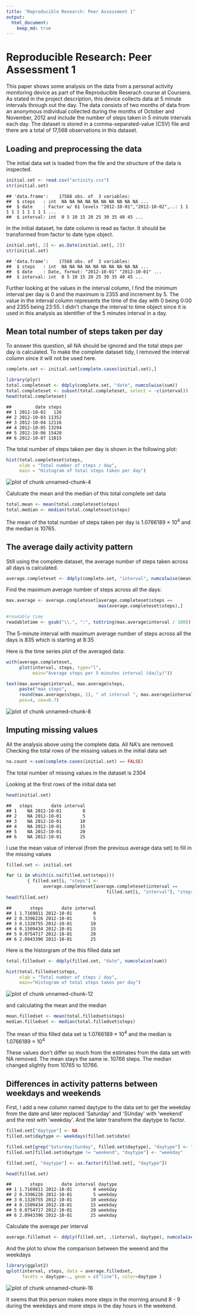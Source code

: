 ```yaml
---
title: "Reproducible Research: Peer Assessment 1"
output: 
  html_document:
    keep_md: true
---
```


# Reproducible Research: Peer Assessment 1

This paper shows some analysis on the data from a personal activity monitoring device as part of the Reproducible Reserach course at Coursera. 
As stated in the project description, this device collects data at 5 minute intervals through out the day. The data consists of two months of data from an anonymous individual collected during the months of October and November, 2012 and include the number of steps taken in 5 minute intervals each day. The dataset is stored in a comma-separated-value (CSV) file and there are a total of 17,568 observations in this dataset.


## Loading and preprocessing the data

The initial data set is loaded from the file and the structure of the data is inspected.

```r
initial.set <- read.csv("activity.csv")
str(initial.set)
```

```
## 'data.frame':	17568 obs. of  3 variables:
##  $ steps   : int  NA NA NA NA NA NA NA NA NA NA ...
##  $ date    : Factor w/ 61 levels "2012-10-01","2012-10-02",..: 1 1 1 1 1 1 1 1 1 1 ...
##  $ interval: int  0 5 10 15 20 25 30 35 40 45 ...
```

In the initial dataset, he date column is read as factor. It should be transformed from factor to date type object.

```r
initial.set[, 2] <- as.Date(initial.set[, 2])
str(initial.set)
```

```
## 'data.frame':	17568 obs. of  3 variables:
##  $ steps   : int  NA NA NA NA NA NA NA NA NA NA ...
##  $ date    : Date, format: "2012-10-01" "2012-10-01" ...
##  $ interval: int  0 5 10 15 20 25 30 35 40 45 ...
```

Further looking at the values in the interval column, I find the minimum interval per day is 0 and the maximum is 2355 and increment by 5. The value in the interval column represents the time of the day with 0 being 0:00 and 2355 being 23:55. 
I didn't change the interval to time object since it is used in this analysis as identifier of the 5 minutes interval in a day.


## Mean total number of steps taken per day

To answer this question, all NA should be ignored and the total steps per day is calculated. To make the complete dataset tidy, I removed the interval column since it will not be used here.

```r
complete.set <- initial.set[complete.cases(initial.set),]

library(plyr)
total.completeset <- ddply(complete.set, "date", numcolwise(sum))
total.completeset <- subset(total.completeset, select = -c(interval))
head(total.completeset)
```

```
##         date steps
## 1 2012-10-02   126
## 2 2012-10-03 11352
## 3 2012-10-04 12116
## 4 2012-10-05 13294
## 5 2012-10-06 15420
## 6 2012-10-07 11015
```

The total number of steps taken per day is shown in the following plot:

```r
hist(total.completeset$steps, 
     xlab = "Total number of steps / day", 
     main = "Histogram of total steps taken per day")
```

![plot of chunk unnamed-chunk-4](figure/unnamed-chunk-4-1.png) 

Calulcate the mean and the median of this total complete set data

```r
total.mean <- mean(total.completeset$steps)
total.median <- median(total.completeset$steps)
```
The mean of the total number of steps taken per day is 1.0766189 &times; 10<sup>4</sup> and the median is 10765.


## The average daily activity pattern

Still using the complete dataset, the average number of steps taken across all days is calculated.

```r
average.completeset <- ddply(complete.set, "interval", numcolwise(mean))
```

Find the maximum average number of steps across all the days:

```r
max.average <- average.completeset[average.completeset$steps == 
                                   max(average.completeset$steps),]

#readable time 
readabletime <- gsub("\\.", ":", toString(max.average$interval / 100))
```
The 5-minute interval with maximum average number of steps across all the days is 835 which is starting at 8:35 

Here is the time series plot of the averaged data:

```r
with(average.completeset, 
     plot(interval, steps, type="l", 
          main="Average steps per 5 minutes interval (daily)"))

text(max.average$interval, max.average$steps, 
     paste("max steps", 
     round(max.average$steps, 2), " at interval ", max.average$interval), 
     pos=4, cex=0.7)
```

![plot of chunk unnamed-chunk-8](figure/unnamed-chunk-8-1.png) 


## Imputing missing values

All the analysis above using the complete data. All NA's are removed. 
Checking the total rows of the missing values in the initial data set

```r
na.count <-sum(complete.cases(initial.set) == FALSE)
```
The total number of missing values in the dataset is 2304

Looking at the first rows of the initial data set

```r
head(initial.set)
```

```
##   steps       date interval
## 1    NA 2012-10-01        0
## 2    NA 2012-10-01        5
## 3    NA 2012-10-01       10
## 4    NA 2012-10-01       15
## 5    NA 2012-10-01       20
## 6    NA 2012-10-01       25
```

I use the mean value of interval (from the previous average data set) to fill in the missing values

```r
filled.set <- initial.set

for (i in which(is.na(filled.set$steps))) 
        { filled.set[i, "steps"] <- 
              average.completeset[average.completeset$interval == 
                                      filled.set[i, "interval"], "steps"]}
head(filled.set)
```

```
##       steps       date interval
## 1 1.7169811 2012-10-01        0
## 2 0.3396226 2012-10-01        5
## 3 0.1320755 2012-10-01       10
## 4 0.1509434 2012-10-01       15
## 5 0.0754717 2012-10-01       20
## 6 2.0943396 2012-10-01       25
```

Here is the historgram of the this filled data set

```r
total.filledset <- ddply(filled.set, "date", numcolwise(sum))

hist(total.filledset$steps, 
     xlab = "Total number of steps / day", 
     main="Histogram of total steps taken per day")
```

![plot of chunk unnamed-chunk-12](figure/unnamed-chunk-12-1.png) 

and calculating the mean and the median

```r
mean.filledset <- mean(total.filledset$steps)
median.filledset <- median(total.filledset$steps)
```
The mean of this filled data set is 1.0766189 &times; 10<sup>4</sup> and the median is 1.0766189 &times; 10<sup>4</sup> 

These values don't differ so much from the estimates from the data set with NA removed. The mean stays the same ie. 10766 steps. The median changed slightly from 10765 to 10766.


## Differences in activity patterns between weekdays and weekends

First, I add a new column named daytype to the data set to get the weekday from the date and later replaced 'Saturday' and 'SUnday' with 'weekend' and the rest with 'weekday'. And the later transform the daytype to factor.

```r
filled.set["daytype"] <- NA
filled.set$daytype <- weekdays(filled.set$date)

filled.set[grep("Saturday|Sunday", filled.set$daytype), "daytype"] <- "weekend"
filled.set[filled.set$daytype != "weekend", "daytype"] <- "weekday"

filled.set[, "daytype"] <- as.factor(filled.set[, "daytype"])

head(filled.set)
```

```
##       steps       date interval daytype
## 1 1.7169811 2012-10-01        0 weekday
## 2 0.3396226 2012-10-01        5 weekday
## 3 0.1320755 2012-10-01       10 weekday
## 4 0.1509434 2012-10-01       15 weekday
## 5 0.0754717 2012-10-01       20 weekday
## 6 2.0943396 2012-10-01       25 weekday
```

Calculate the average per interval

```r
average.filledset <- ddply(filled.set, .(interval, daytype), numcolwise(mean))
```

And the plot to show the comparison between the weeend and the weekdays

```r
library(ggplot2)
qplot(interval, steps, data = average.filledset, 
      facets = daytype~., geom = c("line"), color=daytype )
```

![plot of chunk unnamed-chunk-16](figure/unnamed-chunk-16-1.png) 

It seems that this person makes more steps in the morning around 8 - 9 during the weekdays and more steps in the day hours in the weekend.
